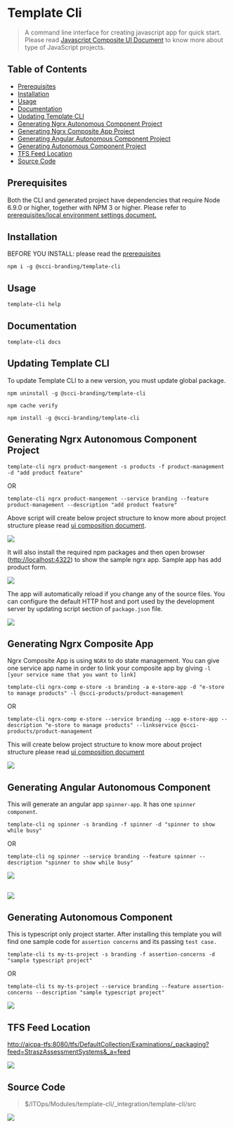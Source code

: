 ﻿# Template Cli

> A command line interface for creating javascript app for quick start. Please read [Javascript Composite UI Document](https://goo.gl/cNnJQB) to know more about type of JavaScript projects.

## Table of Contents
* [Prerequisites](#prerequisites)
* [Installation](#installation)
* [Usage](#usage)
* [Documentation](#documentation)
* [Updating Template CLI](#updating-template-cli)
* [Generating Ngrx Autonomous Component Project](#generating-ngrx-autonomous-component-project)
* [Generating Ngrx Composite App Project](#generating-ngrx-composite-app)
* [Generating Angular Autonomous Component Project](#generating-angular-autonomous-component)
* [Generating Autonomous Component Project](#generating-autonomous-component)
* [TFS Feed Location](#tfs-feed-location)
* [Source Code](#source-code)

## Prerequisites

Both the CLI and generated project have dependencies that require Node 6.9.0 or higher, together with NPM 3 or higher. Please refer to [prerequisites/local environment settings document.](https://goo.gl/rknhzw)

## Installation

BEFORE YOU INSTALL: please read the [prerequisites](#prerequisites)

    npm i -g @scci-branding/template-cli

## Usage

    template-cli help

## Documentation

    template-cli docs


## Updating Template CLI

To update Template CLI to a new version, you must update global package.

    npm uninstall -g @scci-branding/template-cli
    
    npm cache verify
    
    npm install -g @scci-branding/template-cli

  
## Generating Ngrx Autonomous Component Project
    
    template-cli ngrx product-mangement -s products -f product-management -d "add product feature"

OR

    template-cli ngrx product-mangement --service branding --feature product-management --description "add product feature"

  
Above script will create below project structure to know more about project structure please read [ui composition document](https://goo.gl/cNnJQB).

![](https://lh4.googleusercontent.com/qSRrYJ9ZswyLlogJ_2AqvafgjCf7vihSrQfBnL1IGmIBhislUA9lrfB31L8GpCHUe4PnvwvgHq_cjAE1SFIuXBwQfkzIfMvlbQPBfVrzqOeZQRqPJO4MWjSs4WPvcLyGRNThwObn)

It will also install the required npm packages and then open browser ([http://localhost:4322](http://localhost:4230/)) to show the sample ngrx app. Sample app has add product form.

![](https://lh4.googleusercontent.com/aqix_S6ejHUxz1_cqja6c72t7eB7wQgHbzansu-gfxinlhZKQiUV-sdj8Z-wVCiR-r_l-Wl__Hdcoj0EMGJ0UP--J8535mJyWkAqDSSOvkgWUuZ5ftEhzXKdckJnr2TdzIZ9M-Z2)

The app will automatically reload if you change any of the source files. You can configure the default HTTP host and port used by the development server by updating script section of `package.json` file.

![](https://lh6.googleusercontent.com/f2RHMWuLa8GDcCpDovPl7SLIEtKE4Lc1vBHttm4f1TnTanCOoWw8j2jv3wycuKQAM-sMxjRWpHRfKVFLOGctwHJ1Gp59e8IJegoDMoIzARVhPrjewDdo6m18XD02GhNXbtTAzm2V)

## Generating Ngrx Composite App
Ngrx Composite App is using `NGRX` to do state management. You can give one service app name in order to link your composite app by giving `-l [your service name that you want to link]`
 
    template-cli ngrx-comp e-store -s branding -a e-store-app -d "e-store to manage products" -l @scci-products/product-management
 
OR
  
    template-cli ngrx-comp e-store --service branding --app e-store-app --description "e-store to manage products" --linkservice @scci-products/product-management
    
This will create below project structure to know more about project structure please read [ui composition document](https://goo.gl/cNnJQB)

![](https://lh6.googleusercontent.com/SacClpXGI2IA-YM05oGzXRmyWKtmftn64GZ1k0N_kYdtrB3YfE2aQoaR6FEG0boEZvnWHmT7rCLDQDUKEaXn0w2B5dLL5wSf3l30gNgWkIL_FCp2JiCgqVVHPVi7m2uVb3cxlP0l)
 
 ## Generating Angular Autonomous Component
 This will generate an angular app `spinner-app`. It has one `spinner component`.

    template-cli ng spinner -s branding -f spinner -d "spinner to show while busy"

OR

    template-cli ng spinner --service branding --feature spinner --description "spinner to show while busy"


![](https://lh6.googleusercontent.com/GuJA4TDBXE4G9O-uXeB34MA4x8equLsQa7E9A3SAqdR2DYKppHV2hnjJYP5iL0ZD7vx6wKLTgf51w4mJSAhDlIGl1fvA8sCxgQx04qV7t0dUDyALShKhqqu9z_-mkcX_kgtkcqN0)

## ![](https://lh3.googleusercontent.com/6wyrhnUh7m7vkZfQmbpVZMgempjfGoFdRW3a8OSydWl46zvyZ2ERtGwZAD34J89AQmtHuc-xKzknO907-aKb5od9GfnKNz2HILbAWOaROMOGYp0R4Cr2ULTf4qlp7By899C2XZq8)

## Generating Autonomous Component 
This is typescript only project starter. After installing this template you will find one sample code for `assertion concerns` and its passing `test case.` 
```
template-cli ts my-ts-project -s branding -f assertion-concerns -d "sample typescript project"
```
OR 

```
template-cli ts my-ts-project --service branding --feature assertion-concerns --description "sample typescript project"
```
**![](https://lh5.googleusercontent.com/5oDnKHOOyqrQTY25NQUW2Ja-lxH0rP_bUepAFvuIZJ6pBim53kVt37VYKcE3R9wIeFG-A3SHig9u6J6IgnerOsld_D4ic2K2gvhyub3sA0j5IF3HWgzkAM27NMbcddUtoEN3rLzU)**
## TFS Feed Location

[http://aicpa-tfs:8080/tfs/DefaultCollection/Examinations/\_packaging?feed=StraszAssessmentSystems&\_a=feed](http://aicpa-tfs:8080/tfs/DefaultCollection/Examinations/_packaging?feed=StraszAssessmentSystems&_a=feed)

![](https://lh4.googleusercontent.com/TyuQvfgbUzRp0jpDDDHPNC_8SWQYdMq8Th8T9MGZNjFr2exbdmhrMdnSeQWuUqjVF0OVxtb8xKc_6xYSqFRiVFz5AoCdZFGcv0L2TWweuxSxoir2XJmrfSqm5_mx9B6E5YUdAGHW)

  

## Source Code

> $/ITOps/Modules/template-cli/_integration/template-cli/src

  

![](https://lh3.googleusercontent.com/41IFsaR8g6wkg4ZiIa5pkNOtsmty5lNUzMB0kQ2YViaWl3H9-kxZXpeX4p-IYlDcXHI9qS6JwCCA2TuwJ4grJTzZC3pN4SthkKCSbpBoeH3-p8pvG-CA6WLMPUcb9a4Pr4qEJuTW)
